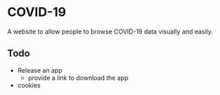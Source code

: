 # COVID-19

A website to allow people to browse COVID-19 data visually and easily.


## Todo

- Release an app
  - provide a link to download the app
- cookies
